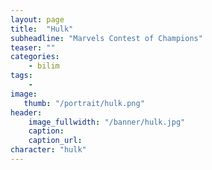```yaml
---
layout: page
title:  "Hulk"
subheadline: "Marvels Contest of Champions"
teaser: ""
categories:
    - bilim
tags:
    -
image:
   thumb: "/portrait/hulk.png"
header:
    image_fullwidth: "/banner/hulk.jpg"
    caption: 
    caption_url:  
character: "hulk"
---
```

